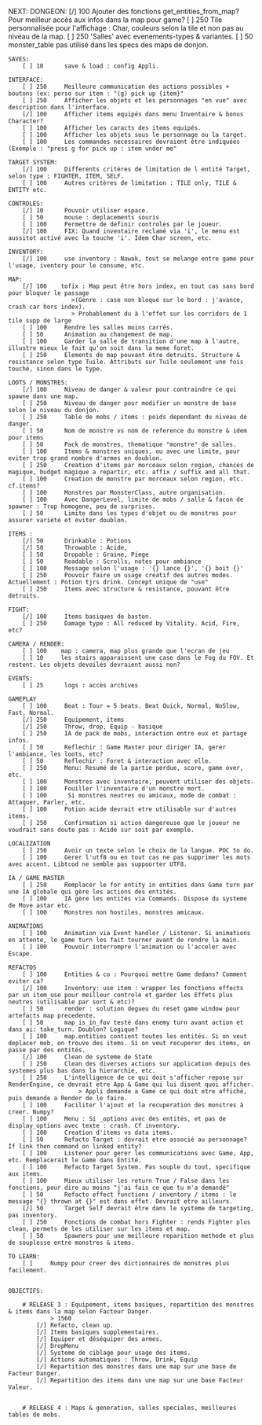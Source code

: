 NEXT:
    DONGEON:
        [/] 100     Ajouter des fonctions get_entities_from_map? Pour meilleur accès aux infos dans la map pour game?
        [ ] 250     Tile personnalisée pour l'affichage : Char, couleurs selon la tile et non pas au niveau de la map.
        [ ] 250     'Salles' avec evenements-types & variantes.
        [ ] 50      monster_table pas utilisé dans les specs des maps de donjon.

    SAVES:
        [ ] 10      save & load : config Appli.

    INTERFACE:
        [ ] 250     Meilleure communication des actions possibles + boutons (ex: perso sur item : "(g) pick up {item}"
        [ ] 250     Afficher les objets et les personnages "en vue" avec description dans l'interface.
        [/] 100     Afficher items equipés dans menu Inventaire & bonus Character?
        [ ] 100     Afficher les caracts des items equipés.
        [ ] 100     Afficher les objets sous le personnage ou la target.
        [ ] 100     Les commandes necessaires devraient être indiquées (Exemple : "press g for pick up : item under me"

    TARGET SYSTEM:
        [/] 100     Differents critères de limitation de l entité Target, selon type : FIGHTER, ITEM, SELF.
        [ ] 100     Autres critères de limitation : TILE only, TILE & ENTITY etc.

    CONTROLES:
        [/] 10      Pouvoir utiliser espace.
        [ ] 50      mouse : deplacements souris
        [ ] 100     Permettre de definir controles par le joueur.
        [/] 100     FIX: Quand inventaire reclamé via 'i', le menu est aussitot activé avec la touche 'i'. Idem Char screen, etc.

    INVENTORY:
        [/] 100     use inventory : Nawak, tout se melange entre game pour l'usage, iventory pour le consume, etc.

    MAP:
        [/] 100    tofix : Map peut être hors index, en tout cas sans bord pour bloquer le passage
                      >(Genre : case non bloqué sur le bord : j'avance, crash car hors index).
                      > Probablement du à l'effet sur les corridors de 1 tile supp de large
        [ ] 100     Rendre les salles moins carrés.
        [ ] 50      Animation au changement de map.
        [ ] 100     Garder la salle de transition d'une map à l'autre, illustre mieux le fait qu'on soit dans la meme foret.
        [ ] 250     Elements de map pouvant être detruits. Structure & resistance selon type Tuile. Attributs sur Tuile seulement une fois touché, sinon dans le type.

    LOOTS / MONSTRES:
        [/] 100     Niveau de danger & valeur pour contraindre ce qui spawne dans une map.
        [ ] 250     Niveau de danger pour modifier un monstre de base selon le niveau du donjon.
        [ ] 250     Table de mobs / items : poids dependant du niveau de danger.
        [ ] 50      Nom de monstre vs nom de reference du monstre & idem pour items
        [ ] 50      Pack de monstres, thematique "monstre" de salles.
        [ ] 100     Items & monstres uniques, ou avec une limite, pour eviter trop grand nombre d'armes en doublon.
        [ ] 250     Creation d'items par morceaux selon region, chances de magique, budget magique a repartir, etc. affix / suffix and all that.
        [ ] 100     Creation de monstre par morceaux selon region, etc. cf.items?
        [ ] 100     Monstres par MonsterClass, autre organisation.
        [ ] 100     Avec DangerLevel, limite de mobs / salle & facon de spawner : Trop homogene, peu de surprises.
        [ ] 50      Limite dans les types d'objet ou de monstres pour assurer variété et eviter doublon.

    ITEMS :
        [/] 50      Drinkable : Potions
        [/] 50      Throwable : Acide,
        [ ] 50      Dropable : Graine, Piege
        [ ] 50      Readable : Scrolls, notes pour ambiance
        [ ] 100     Message selon l'usage : '{} lance {}', '{} boit {}'
        [ ] 250     Pouvoir faire un usage creatif des autres modes. Actuellement : Potion tjrs drink. Concept unique de "use"
        [ ] 250     Items avec structure & resistance, pouvant être detruits.

    FIGHT:
        [/] 100     Items basiques de baston.
        [ ] 250     Damage type : All reduced by Vitality. Acid, Fire, etc?

    CAMERA / RENDER:
        [ ] 100    map : camera, map plus grande que l'ecran de jeu
        [ ] 10     les stairs apparaissent une case dans le Fog du FOV. Et restent. Les objets devoilés devraient aussi non?

    EVENTS:
        [ ] 25      logs : accès archives

    GAMEPLAY
        [ ] 100     Beat : Tour = 5 beats. Beat Quick, Normal, NoSlow, Fast, Normal.
        [/] 250     Equipement, items
        [/] 250     Throw, drop, Equip - basique
        [ ] 250     IA de pack de mobs, interaction entre eux et partage infos.
        [ ] 50      Reflechir : Game Master pour diriger IA, gerer l'ambiance, les loots, etc?
        [ ] 50      Reflechir : Foret & interaction avec elle.
        [ ] 250     Menu: Resumé de la partie perdue, score, game over, etc.
        [ ] 100     Monstres avec inventaire, peuvent utiliser des objets.
        [ ] 100     Fouiller l'inventaire d'un monstre mort.
        [ ] 100      Si monstres neutres ou amicaux, mode de combat : Attaquer, Parler, etc.
        [ ] 100     Potion acide devrait etre utilisable sur d'autres items.
        [ ] 250     Confirmation si action dangereuse que le joueur ne voudrait sans doute pas : Acide sur soit par exemple.

    LOCALIZATION
        [ ] 250     Avoir un texte selon le choix de la langue. POC to do.
        [ ] 100     Gerer l'utf8 ou en tout cas ne pas supprimer les mots avec accent. Libtcod ne semble pas suppoorter UTF8.

    IA / GAME MASTER
        [ ] 250     Remplacer le for entity in entities dans Game turn par une IA globale qui gère les actions des entités.
        [ ] 100     IA gère les entités via Commands. Dispose du systeme de Move astar etc.
        [ ] 100     Monstres non hostiles, monstres amicaux.

    ANIMATIONS
        [ ] 100     Animation via Event handler / Listener. Si animations en attente, le game turn les fait tourner avant de rendre la main.
        [ ] 100     Pouvoir interrompre l'animation ou l'acceler avec Escape.

    REFACTOS
        [ ] 100     Entities & co : Pourquoi mettre Game dedans? Comment eviter ca?
        [/] 100     Inventory: use item : wrapper les fonctions effects par un item_use pour meilleur controle et garder les Effets plus neutres (utilisable par sort & etc)?
        [ ] 50      render : solution degueu du reset game window pour artefacts map precedente.
        [ ] 50      map_is_in_fov testé dans enemy turn avant action et dans ai: take_turn. Doublon? Logique?
        [ ] 100     map.entities contient toutes les entités. Si on veut deplacer mob, on trouve des items. Si on veut recuperer des items, on passe par des entités.
        [/] 100     Clean de systeme de State
        [ ] 250     Clean des diverses actions sur application depuis des systemes plus bas dans la hierarchie, etc.
        [ ] 250     L'intelligence de ce qui doit s'afficher repose sur RenderEngine, ce devrait etre App & Game qui lui disent quoi afficher.
                        > Appli demande a Game ce qui doit etre affiché, puis demande a Render de le faire.
        [ ] 100     Faciliter l'ajout et la recuperation des monstres à creer. Numpy?
        [ ] 100     Menu : Si _options avec des entités, et pas de display_options avec texte : crash. Cf inventory.
        [ ] 100     Creation d'items vs data items.
        [ ] 50      Refacto Target : devrait etre associé au personnage? If link then command on linked entity?
        [ ] 100     Listener pour gerer les communications avec Game, App, etc. Remplacerait le Game dans Entité.
        [ ] 100     Refacto Target System. Pas souple du tout, specifique aux items.
        [ ] 100     Mieux utiliser les return True / False dans les fonctions, pour dire au moins "j'ai fais ce que tu m'a demandé"
        [ ] 50      Refacto effect functions / inventory / items : le message "{} thrown at {}" est dans effet. Devrait etre ailleurs.
        [/] 50      Target Self devrait être dans le systeme de targeting, pas inventory.
        [ ] 250     Fonctions de combat hors Fighter : rends Fighter plus clean, permets de les utiliser sur les items et map.
        [ ] 50      Spawners pour une meilleure reparition methode et plus de souplesse entre monstres & items.

    TO LEARN:
        [ ]     Numpy pour creer des dictionnaires de monstres plus facilement.


    OBJECTIFS:

        # RELEASE 3 : Equipement, items basiques, repartition des monstres & items dans la map selon Facteur Danger.
                > 1560
            [/] Refacto, clean up.
            [/] Items basiques supplementaires.
            [/] Equiper et déséquiper des armes.
            [/] DropMenu
            [/] Systeme de ciblage pour usage des items.
            [/] Actions automatiques : Throw, Drink, Equip
            [/] Repartition des monstres dans une map sur une base de Facteur Danger.
            [/] Repartition des items dans une map sur une base Facteur Valeur.


        # RELEASE 4 : Maps & generation, salles speciales, meilleures tables de mobs.